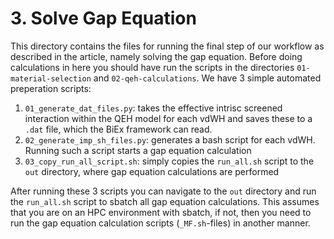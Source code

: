 # 3. Solve Gap Equation

This directory contains the files for running the final step of our workflow as described in the article, namely solving the gap equation.
Before doing calculations in here you should have run the scripts in the directories `01-material-selection` and `02-qeh-calculations`. We have 3 simple automated preperation scripts:
1. `01_generate_dat_files.py`: takes the effective intrisc screened interaction within the QEH model for each vdWH and saves these to a `.dat` file, which the BiEx framework can read.
2. `02_generate_imp_sh_files.py`: generates a bash script for each vdWH. Running such a script starts a gap equation calculation
3. `03_copy_run_all_script.sh`: simply copies the `run_all.sh` script to the `out` directory, where gap equation calculations are performed

After running these 3 scripts you can navigate to the `out` directory and run the `run_all.sh` script to sbatch all gap equation calculations. This assumes that you are on an HPC environment with sbatch, if not, then you need to run the gap equation calculation scripts (`_MF.sh`-files) in another manner.